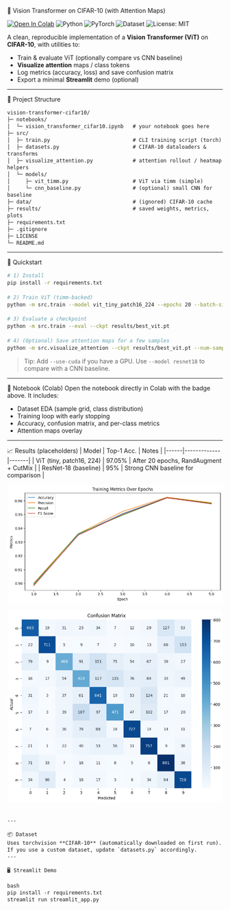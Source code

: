 🧠 Vision Transformer on CIFAR-10 (with Attention Maps)

[![Open In Colab](https://colab.research.google.com/assets/colab-badge.svg)](https://colab.research.google.com/github/Sagarramteke19/vision-transformer-cifar10/blob/main/notebooks/vision_transformer_cifar10.ipynb)
![Python](https://img.shields.io/badge/Python-3.10+-blue)
![PyTorch](https://img.shields.io/badge/PyTorch-2.x-red)
![Dataset](https://img.shields.io/badge/Dataset-CIFAR--10-orange)
![License: MIT](https://img.shields.io/badge/License-MIT-green)

A clean, reproducible implementation of a **Vision Transformer (ViT)** on **CIFAR-10**, with utilities to:
- Train & evaluate ViT (optionally compare vs CNN baseline)
- **Visualize attention** maps / class tokens
- Log metrics (accuracy, loss) and save confusion matrix
- Export a minimal **Streamlit** demo (optional)

---
📂 Project Structure
```
vision-transformer-cifar10/
├─ notebooks/
│  └─ vision_transformer_cifar10.ipynb   # your notebook goes here
├─ src/
│  ├─ train.py                           # CLI training script (torch)
│  ├─ datasets.py                        # CIFAR-10 dataloaders & transforms
│  ├─ visualize_attention.py             # attention rollout / heatmap helpers
│  └─ models/
│     ├─ vit_timm.py                     # ViT via timm (simple)
│     └─ cnn_baseline.py                 # (optional) small CNN for baseline
├─ data/                                 # (ignored) CIFAR-10 cache
├─ results/                              # saved weights, metrics, plots
├─ requirements.txt
├─ .gitignore
├─ LICENSE
└─ README.md
```

---

🚀 Quickstart

```bash
# 1) Install
pip install -r requirements.txt

# 2) Train ViT (timm-backed)
python -m src.train --model vit_tiny_patch16_224 --epochs 20 --batch-size 128

# 3) Evaluate a checkpoint
python -m src.train --eval --ckpt results/best_vit.pt

# 4) (Optional) Save attention maps for a few samples
python -m src.visualize_attention --ckpt results/best_vit.pt --num-samples 8
```

> Tip: Add `--use-cuda` if you have a GPU. Use `--model resnet18` to compare with a CNN baseline.

---

🧪 Notebook (Colab)
Open the notebook directly in Colab with the badge above. It includes:
- Dataset EDA (sample grid, class distribution)
- Training loop with early stopping
- Accuracy, confusion matrix, and per-class metrics
- Attention maps overlay

---

📈 Results (placeholders)
| Model | Top-1 Acc. | Notes |
|------|-------------|-------|
| ViT (tiny, patch16, 224) |  97.05% | After 20 epochs, RandAugment + CutMix |
| ResNet-18 (baseline) | 95% | Strong CNN baseline for comparison |

![Accuracy Curve](./results/accuracy.png)

![Confusion Matrix](./results/confusionmatrix.png)
```

---

📦 Dataset
Uses torchvision **CIFAR-10** (automatically downloaded on first run). If you use a custom dataset, update `datasets.py` accordingly.
---

🖥️ Streamlit Demo

bash
pip install -r requirements.txt
streamlit run streamlit_app.py
```

